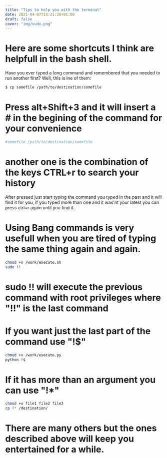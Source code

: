 ```yaml
---
title: "Tips to help you with the terminal"
date: 2021-04-07T14:21:28+01:00
draft: false
cover: "img/sudo.png"
---
```



# Here are some shortcuts I think are helpfull in the bash shell.

Have you ever typed a long command and remembered that you needed to run another first?
Well, this is ine of them:

```sh
$ cp somefile /path/to/destination/somefile
```
# Press alt+Shift+3 and it will insert a # in the begining of the command for your convenience

```sh
#somefile /path/to/destination/somefile
```

# another one is the combination of the keys CTRL+r to search your history
After pressed just start typing the command you typed in the past and it will find it for you,
if you typed more than one and it was'nt your latest you can press ctrl+r again until you find it.

# Using Bang commands is very usefull when you are tired of typing the same thing again and again.

```sh
chmod +x /work/execute.sh
sudo !!
```
# sudo !! will execute the previous command with root privileges where "!!" is the last command
# If you want just the last part of the command use "!$"

```sh
chmod +x /work/execute.py
python !$
```
# If it has more than an argument  you can use "!*"

```sh
chmod +x file1 file2 file3
cp !* /destination/
```

# There are many others but the ones described above will keep you entertained for a while.

